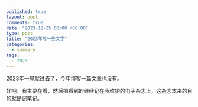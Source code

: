 ```yaml
---
published: true
layout: post
comments: true
date: "2023-12-25 00:00 +08:00"
type: post
title: "2023年写一些文字"
categories:
  - summary
tags:
  - 2023
---
```

2023年一晃就过去了，今年博客一篇文章也没有。

好吧，我主要在看，然后把看到的继续记在我维护的电子杂志上，这杂志本来的目的就是记笔记。

